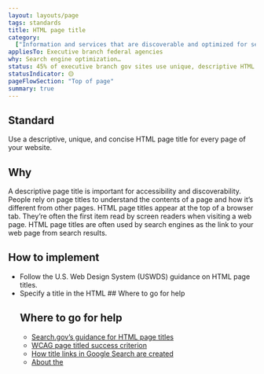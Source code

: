 ```yaml
---
layout: layouts/page
tags: standards
title: HTML page title
category:
  ["Information and services that are discoverable and optimized for search"]
appliesTo: Executive branch federal agencies
why: Search engine optimization…
status: 45% of executive branch gov sites use unique, descriptive HTML page titles
statusIndicator: 🟡
pageFlowSection: "Top of page"
summary: true
---
```


## Standard

Use a descriptive, unique, and concise HTML page title for every page of your website. 

## Why

A descriptive page title is important for accessibility and discoverability. People rely on page titles to understand the contents of a page and how it’s different from other pages. HTML page titles appear at the top of a browser tab. They’re often the first item read by screen readers when visiting a web page. HTML page titles are often used by search engines as the link to your web page from search results.

## How to implement

- Follow the U.S. Web Design System (USWDS) guidance on HTML page titles.
- Specify a title in the HTML <title> element for every page of your website. The <title> element is part of the <head> section in the web page HTML code.
- Titles should be descriptive, unique, and concise. Try to keep titles to 60 characters or fewer.
- Provide context for visitors by including the site, product, service, or agency this page is part of in your HTML page title.     

## Examples

These examples show the HTML code for HTML page titles.
<title>Medicaid and CHIP Quality Rating System | Medicaid</title>   
<title>Digital.gov Communities of Practice – Digital.gov</title>
## Where to go for help

## Where to go for help

- [Search.gov’s guidance for HTML page titles](https://search.gov/indexing/metadata.html#title)
- [WCAG page titled success criterion](https://www.w3.org/WAI/WCAG21/Understanding/page-titled.html)
- [How title links in Google Search are created](https://developers.google.com/search/docs/appearance/title-link#how-title-links-in-google-search-are-created)
- [About the <title> element (MDN web docs)](https://developer.mozilla.org/en-US/docs/Web/HTML/Element/title)
